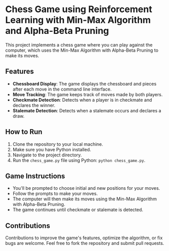 # Chess Game using Reinforcement Learning with Min-Max Algorithm and Alpha-Beta Pruning

This project implements a chess game where you can play against the computer, which uses the Min-Max Algorithm with Alpha-Beta Pruning to make its moves.

## Features

- **Chessboard Display**: The game displays the chessboard and pieces after each move in the command line interface.
- **Move Tracking**: The game keeps track of moves made by both players.
- **Checkmate Detection**: Detects when a player is in checkmate and declares the winner.
- **Stalemate Detection**: Detects when a stalemate occurs and declares a draw.

## How to Run

1. Clone the repository to your local machine.
2. Make sure you have Python installed.
3. Navigate to the project directory.
4. Run the `chess_game.py` file using Python: `python chess_game.py`.

## Game Instructions

- You'll be prompted to choose initial and new positions for your moves.
- Follow the prompts to make your moves.
- The computer will then make its moves using the Min-Max Algorithm with Alpha-Beta Pruning.
- The game continues until checkmate or stalemate is detected.

## Contributions

Contributions to improve the game's features, optimize the algorithm, or fix bugs are welcome. Feel free to fork the repository and submit pull requests.


